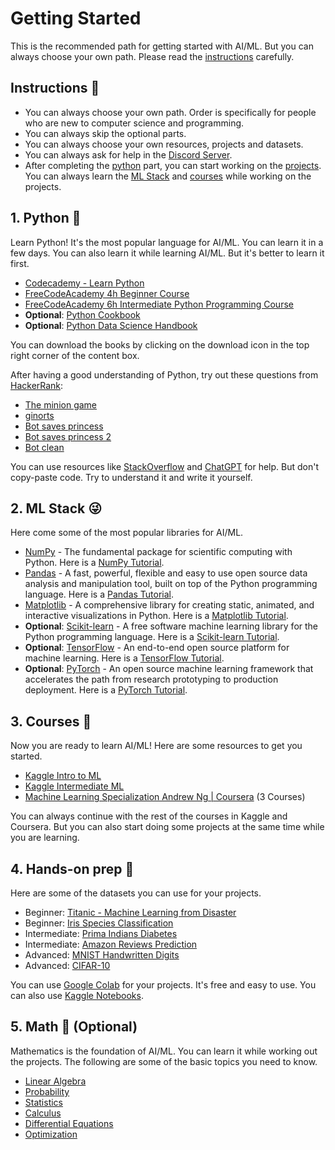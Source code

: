 # Getting Started
This is the recommended path for getting started with AI/ML. But you can always choose your own path. Please read 
the [instructions](#instructions-) carefully.

## Instructions 📝
* You can always choose your own path. Order is specifically for people who
  are new to computer science and programming.
* You can always skip the optional parts.
* You can always choose your own resources, projects and datasets.
* You can always ask for help in the [Discord Server](https://discord.com/channels/1086178685385719868/1145305120280674354).
* After completing the [python](#1-python-) part, you can start working on the [projects](#4-hands-on-prep-).
  You can always learn the [ML Stack](#2-ml-stack-) and [courses](#3-courses-) while working on the projects.

## 1. Python 🐍
Learn Python! It's the most popular language for AI/ML. You can learn it in a few days. You can also learn it while 
learning AI/ML. But it's better to learn it first.

* [Codecademy - Learn Python](https://www.codecademy.com/learn/learn-python)
* [FreeCodeAcademy 4h Beginner Course](https://youtu.be/rfscVS0vtbw)
* [FreeCodeAcademy 6h Intermediate Python Programming Course](https://youtu.be/HGOBQPFzWKo)
* **Optional**: [Python Cookbook](./Books/Python%20Cookbook.pdf)
* **Optional**: [Python Data Science Handbook](./Books/Python%20Data%20Science%20Handbook.pdf)

You can download the books by clicking on the download icon in the top right corner of the content box.

After having a good understanding of Python, try out these questions from [HackerRank](https://www.hackerrank.com/):
- [The minion game](https://www.hackerrank.com/challenges/the-minion-game/problem?isFullScreen=true)
- [ginorts](https://www.hackerrank.com/challenges/ginorts/problem?isFullScreen=true)
- [Bot saves princess](https://www.hackerrank.com/challenges/saveprincess?isFullScreen=true&hr_b=1)
- [Bot saves princess 2](https://www.hackerrank.com/challenges/saveprincess2?isFullScreen=true&hr_b=1)
- [Bot clean](https://www.hackerrank.com/challenges/botclean?isFullScreen=true&hr_b=1)

You can use resources like [StackOverflow](https://stackoverflow.com/) and [ChatGPT](https://chat.openai.com/) for 
help. But don't copy-paste code. Try to understand it and write it yourself.

## 2. ML Stack 😜
Here come some of the most popular libraries for AI/ML. 

* [NumPy](https://numpy.org/) - The fundamental package for scientific computing with Python. Here is a [NumPy Tutorial](https://youtu.be/9JUAPgtkKpI).
* [Pandas](https://pandas.pydata.org/) - A fast, powerful, flexible and easy to use open source data analysis and manipulation tool, built on top of the Python programming language. Here is a [Pandas Tutorial](https://youtu.be/vmEHCJofslg).
* [Matplotlib](https://matplotlib.org/) - A comprehensive library for creating static, animated, and interactive visualizations in Python. Here is a [Matplotlib Tutorial](https://youtu.be/3Xc3CA655Y4).
* **Optional**: [Scikit-learn](https://scikit-learn.org/stable/) - A free software machine learning library for the 
  Python 
  programming language. Here is a [Scikit-learn Tutorial](https://youtu.be/0B5eIE_1vpU).
* **Optional**: [TensorFlow](https://www.tensorflow.org/) - An end-to-end open source platform for machine learning. Here is a [TensorFlow Tutorial](https://youtu.be/tPYj3fFJGjk).
* **Optional**: [PyTorch](https://pytorch.org/) - An open source machine learning framework that accelerates the path from research prototyping to production deployment. Here is a [PyTorch Tutorial](https://youtu.be/EMXfZB8FVUA).

## 3. Courses 🤖
Now you are ready to learn AI/ML! Here are some resources to get you started.
* [Kaggle Intro to ML](https://www.kaggle.com/learn/intro-to-machine-learning)
* [Kaggle Intermediate ML](https://www.kaggle.com/learn/intermediate-machine-learning)
* [Machine Learning Specialization Andrew Ng | Coursera](https://www.coursera.org/specializations/machine-learning-introduction) (3 Courses)

You can always continue with the rest of the courses in Kaggle and Coursera. But you can also start doing some 
projects at the same time while you are learning.

## 4. Hands-on prep 🚀
Here are some of the datasets you can use for your projects.
* Beginner: [Titanic - Machine Learning from Disaster](https://www.kaggle.com/competitions/titanic/data)
* Beginner: [Iris Species Classification](https://www.kaggle.com/datasets/uciml/iris)
* Intermediate: [Prima Indians Diabetes](https://www.kaggle.com/datasets/uciml/pima-indians-diabetes-database)
* Intermediate: [Amazon Reviews Prediction](https://www.kaggle.com/datasets/bittlingmayer/amazonreviews)
* Advanced: [MNIST Handwritten Digits](https://www.tensorflow.org/datasets/catalog/mnist)
* Advanced: [CIFAR-10](https://www.cs.toronto.edu/~kriz/cifar.html)

You can use [Google Colab](https://colab.google/) for your projects. It's free and easy to use. You can also use 
[Kaggle Notebooks](https://www.kaggle.com/docs/notebooks).

## 5. Math 🧮 (Optional)
Mathematics is the foundation of AI/ML. You can learn it while working out the projects. The following are some of 
the basic topics you need to know.
* [Linear Algebra](https://www.khanacademy.org/math/linear-algebra)
* [Probability](https://www.khanacademy.org/math/statistics-probability/probability-library)
* [Statistics](https://www.khanacademy.org/math/statistics-probability)
* [Calculus](https://www.khanacademy.org/math/calculus-1)
* [Differential Equations](https://www.khanacademy.org/math/differential-equations)
* [Optimization](https://www.khanacademy.org/math/multivariable-calculus/multivariable-derivatives)